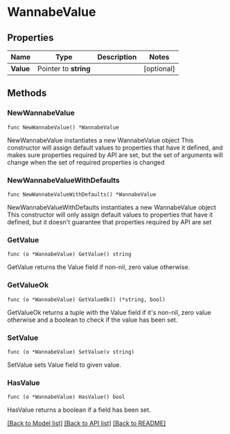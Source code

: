 # WannabeValue

## Properties

Name | Type | Description | Notes
------------ | ------------- | ------------- | -------------
**Value** | Pointer to **string** |  | [optional] 

## Methods

### NewWannabeValue

`func NewWannabeValue() *WannabeValue`

NewWannabeValue instantiates a new WannabeValue object
This constructor will assign default values to properties that have it defined,
and makes sure properties required by API are set, but the set of arguments
will change when the set of required properties is changed

### NewWannabeValueWithDefaults

`func NewWannabeValueWithDefaults() *WannabeValue`

NewWannabeValueWithDefaults instantiates a new WannabeValue object
This constructor will only assign default values to properties that have it defined,
but it doesn't guarantee that properties required by API are set

### GetValue

`func (o *WannabeValue) GetValue() string`

GetValue returns the Value field if non-nil, zero value otherwise.

### GetValueOk

`func (o *WannabeValue) GetValueOk() (*string, bool)`

GetValueOk returns a tuple with the Value field if it's non-nil, zero value otherwise
and a boolean to check if the value has been set.

### SetValue

`func (o *WannabeValue) SetValue(v string)`

SetValue sets Value field to given value.

### HasValue

`func (o *WannabeValue) HasValue() bool`

HasValue returns a boolean if a field has been set.


[[Back to Model list]](../README.md#documentation-for-models) [[Back to API list]](../README.md#documentation-for-api-endpoints) [[Back to README]](../README.md)


